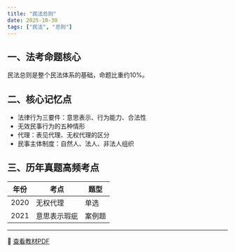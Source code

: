 ```yaml
---
title: "民法总则"
date: 2025-10-30
tags: ["民法", "总则"]
---
```


## 一、法考命题核心
民法总则是整个民法体系的基础，命题比重约10%。

## 二、核心记忆点
- 法律行为三要件：意思表示、行为能力、合法性  
- 无效民事行为的五种情形  
- 代理：表见代理、无权代理的区分  
- 民事主体制度：自然人、法人、非法人组织

## 三、历年真题高频考点
| 年份 | 考点 | 题型 |
|------|------|------|
| 2020 | 无权代理 | 单选 |
| 2021 | 意思表示瑕疵 | 案例题 |

---

📄 [查看教材PDF](/pdf/civil-law.pdf)
